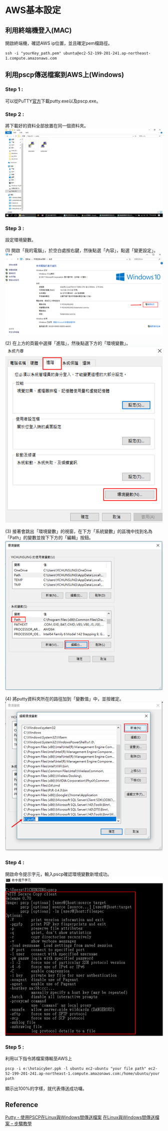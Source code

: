 # AWS基本設定


## 利用終端機登入(MAC)

開啟終端機，確認AWS ip位置，並且確定pem檔路徑。

```
ssh -i "yourKey_path.pem" ubuntu@ec2-52-199-201-241.ap-northeast-1.compute.amazonaws.com

```

## 利用pscp傳送檔案到AWS上(Windows)

### Step 1 : 
可以從PuTTY[官方](https://www.chiark.greenend.org.uk/~sgtatham/putty/latest.html)下載putty.exe以及pscp.exe。

### Step 2 :
將下載好的資料全部放置在同一個資料夾。
![sys1](./img/sys1.jpg)

### Step 3 :
設定環境變數。

(1) 開啟「我的電腦」，於空白處按右鍵，然後點選「內容」，點選「變更設定」。
![sys2](./img/sys2.png)

(2) 在上方的頁籤中選擇「進階」，然後點選下方的「環境變數」。
![sys3](./img/sys3.png)

(3) 接著會跳出「環境變數」的視窗，在下方「系統變數」的區塊中找到名為「Path」的變數並按下下方的「編輯」按鈕。
![sys4](./img/sys4.png)

(4) 將putty資料夾所在的路徑加到「變數值」中，並按確定。
![sys5](./img/sys5.png)


### Step 4 :
開啟命令提示字元，輸入pscp確認環境變數新增成功。
![sys6](./img/sys6.png)


### Step 5 :
利用以下指令將檔案傳輸至AWS上

```
pscp -i e:\hotaicyber.ppk -l ubuntu ec2-ubuntu "your file path" ec2-52-199-201-241.ap-northeast-1.compute.amazonaws.com:/home/ubuntu/your path

```

顯示出100%的字樣，就代表傳送成功囉。


## Reference

[Putty - 使用PSCP在Linux與Windows間傳送檔案](https://jeremysu0131.github.io/Tool-Putty-使用PSCP在Linux與Windows間傳送檔案/)
[在Linux與Windows間傳送檔案 – 步驟教學](https://loveamberbird.wordpress.com/2013/08/21/【筆記】在linux與windows間傳送檔案步驟教學/)